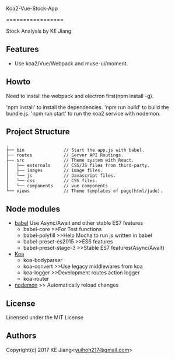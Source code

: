 Koa2-Vue-Stock-App

=================

Stock Analysis by KE Jiang

Features
-

* Use koa2/Vue/Webpack and muse-ui/moment.

Howto
-

Need to install the webpack and electron first(npm install -g).

'npm install' to install the dependencies.
'npm run build' to build the bundle.js.
'npm run start' to run the koa2 service with nodemon.

## Project Structure
```
.
├── bin               // Start the app.js with babel.
├── routes            // Server API Routings.
├── src               // Theme system with React.
│   ├── externals     // CSS/JS files from third-party.
│   ├── images        // image files.
│   └── js            // Javascript files.
│   └── css           // CSS files.
│   └── components    // vue components
└── views             // Theme templates of page(html/jade).
```

## Node modules
* [babel](https://babeljs.io/) Use Async/Await and other stable ES7 features
  * babel-core >>For Test functions
  * babel-polyfill >>Help Mocha to run js written in babel
  * babel-preset-es2015 >>ES6 features
  * babel-preset-stage-3 >>Stable ES7 features(Async/Await)
* [Koa](http://koajs.com/)
  * koa-bodyparser
  * koa-convert >>Use legacy middlewares from koa
  * koa-logger >>Development routes action logger
  * koa-router
* [nodemon](http://nodemon.io/) >> Automatically reload changes

License
-
Licensed under the MIT License

Authors
-
Copyright(c) 2017 KE Jiang<<yuihoh217@gmail.com>>
